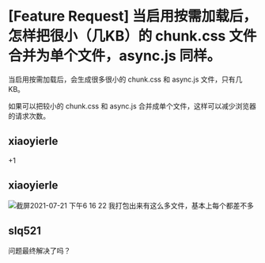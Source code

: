 # [Feature Request] 当启用按需加载后，怎样把很小（几KB）的 chunk.css 文件合并为单个文件，async.js 同样。

当启用按需加载后，会生成很多很小的 chunk.css 和 async.js 文件，只有几 KB。

如果可以把较小的 chunk.css 和 async.js 合并成单个文件，这样可以减少浏览器的请求次数。

## xiaoyierle

+1

## xiaoyierle

![截屏2021-07-21 下午6 16 22](https://user-images.githubusercontent.com/24968758/126473208-5ec828e9-0066-4489-8fe4-4d02257701d3.png)
我打包出来有这么多文件，基本上每个都差不多

## slq521

问题最终解决了吗？
